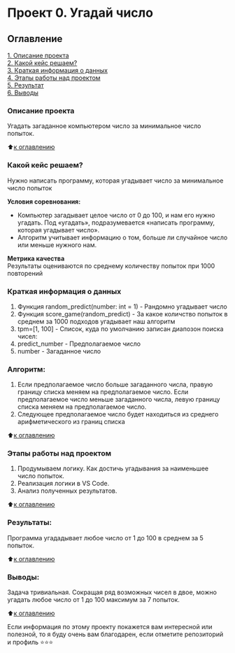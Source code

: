 # Проект 0. Угадай число

## Оглавление  
[1. Описание проекта](.README.md#Описание-проекта)  
[2. Какой кейс решаем?](.README.md#Какой-кейс-решаем)  
[3. Краткая информация о данных](.README.md#Краткая-информация-о-данных)  
[4. Этапы работы над проектом](.README.md#Этапы-работы-над-проектом)  
[5. Результат](.README.md#Результат)    
[6. Выводы](.README.md#Выводы) 

### Описание проекта    
Угадать загаданное компьютером число за минимальное число попыток.

:arrow_up:[к оглавлению](_)

### Какой кейс решаем?    
Нужно написать программу, которая угадывает число за минимальное число попыток

**Условия соревнования:**  
- Компьютер загадывает целое число от 0 до 100, и нам его нужно угадать. Под «угадать», подразумевается «написать программу, которая угадывает число».
- Алгоритм учитывает информацию о том, больше ли случайное число или меньше нужного нам.

**Метрика качества**     
Результаты оцениваются по среднему количеству попыток при 1000 повторений


### Краткая информация о данных
1) Функция random_predict(number: int = 1) - Рандомно угадывает число
2) Функция score_game(random_predict) - За какое количство попыток в среднем за 1000 подходов угадывает наш алгоритм
3) tpm=[1, 100] - Список, куда по умолчанию записан диапозон поиска чисел:
4) predict_number - Предполагаемое число
5) number - Загаданное число

### Алгоритм:
1) Если предполагаемое число больше загаданного числа, правую границу списка меняем на предполагаемое число. Если предполагаемое число меньше загаданного числа, левую границу списка меняем на предполагаемое число.
2) Следующее предполагаемое число будет находиться из среднего арифметического из границ списка

  
:arrow_up:[к оглавлению](.README.md#Оглавление)


### Этапы работы над проектом  
1) Продумываем логику. Как достичь угадывания за наименьшее число попыток.
2) Реализация логики в VS Code.
3) Анализ полученных результатов.

:arrow_up:[к оглавлению](.README.md#Оглавление)


### Результаты:  
Программа угададывает любое число от 1 до 100 в среднем за 5 попыток.

:arrow_up:[к оглавлению](.README.md#Оглавление)


### Выводы:  
Задача тривиальная. Сокращая ряд возможных чисел в двое, можно угадать любое число от 1 до 100 максимум за 7 попыток.

:arrow_up:[к оглавлению](.README.md#Оглавление)


Если информация по этому проекту покажется вам интересной или полезной, то я буду очень вам благодарен, если отметите репозиторий и профиль ⭐️⭐️⭐️